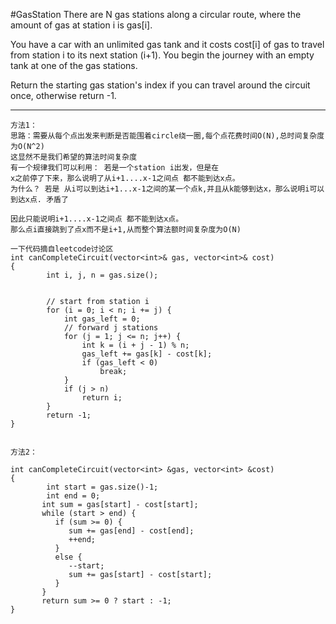 #GasStation
There are N gas stations along a circular route, where the amount of gas at station i is gas[i].

You have a car with an unlimited gas tank and it costs cost[i] of gas to travel from station i to its next 
station (i+1). You begin the journey with an empty tank at one of the gas stations.

Return the starting gas station's index if you can travel around the circuit once, otherwise return -1.


---


```
方法1：
思路：需要从每个点出发来判断是否能围着circle绕一圈,每个点花费时间O(N),总时间复杂度为O(N^2)
这显然不是我们希望的算法时间复杂度
有一个规律我们可以利用： 若是一个station i出发，但是在
x之前停了下来，那么说明了从i+1....x-1之间点 都不能到达x点。
为什么？ 若是 从i可以到达i+1...x-1之间的某一个点k,并且从k能够到达x，那么说明i可以到达x点. 矛盾了

因此只能说明i+1....x-1之间点 都不能到达x点。
那么点i直接跳到了点x而不是i+1,从而整个算法额时间复杂度为O(N)

一下代码摘自leetcode讨论区
int canCompleteCircuit(vector<int>& gas, vector<int>& cost)
{
        int i, j, n = gas.size();

        
        // start from station i
        for (i = 0; i < n; i += j) {
            int gas_left = 0;
            // forward j stations
            for (j = 1; j <= n; j++) {
                int k = (i + j - 1) % n;
                gas_left += gas[k] - cost[k];
                if (gas_left < 0)
                    break;
            }
            if (j > n)
                return i;
        }
        return -1;
}


方法2：

int canCompleteCircuit(vector<int> &gas, vector<int> &cost)
{
        int start = gas.size()-1;
        int end = 0;
       int sum = gas[start] - cost[start];
       while (start > end) {
          if (sum >= 0) {
             sum += gas[end] - cost[end];
             ++end;
          }
          else {
             --start;
             sum += gas[start] - cost[start];
          }
       }
       return sum >= 0 ? start : -1;
}
```